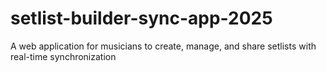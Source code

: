 # setlist-builder-sync-app-2025
A web application for musicians to create, manage, and share setlists with real-time synchronization

